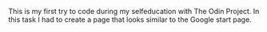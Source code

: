 This is my first try to code during my selfeducation with The Odin Project.
In this task I had to create a page that looks similar to the Google start page. 